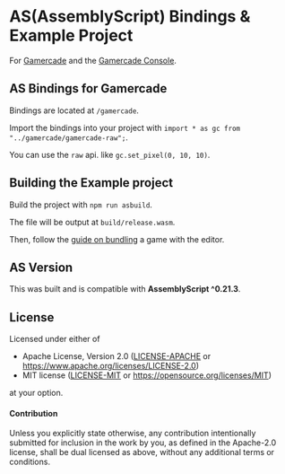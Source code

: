 # AS(AssemblyScript) Bindings & Example Project

For [Gamercade](https://gamercade.io) and the [Gamercade Console](https://github.com/gamercade-io/gamercade_console).

## AS Bindings for Gamercade

Bindings are located at `/gamercade`.

Import the bindings into your project with `import * as gc from "../gamercade/gamercade-raw";`.

You can use the `raw` api. like `gc.set_pixel(0, 10, 10)`.

## Building the Example project

Build the project with `npm run asbuild`.

The file will be output at `build/release.wasm`.

Then, follow the [guide on bundling](https://github.com/gamercade-io/gamercade_console/#bundling-a-game-with-the-editor---how-to-create-a-gcrom-file) a game with the editor.

## AS Version

This was built and is compatible with **AssemblyScript ^0.21.3**.

## License

Licensed under either of

- Apache License, Version 2.0 ([LICENSE-APACHE](LICENSE-APACHE) or https://www.apache.org/licenses/LICENSE-2.0)
- MIT license ([LICENSE-MIT](LICENSE-MIT) or https://opensource.org/licenses/MIT)

at your option.

#### Contribution

Unless you explicitly state otherwise, any contribution intentionally submitted
for inclusion in the work by you, as defined in the Apache-2.0 license, shall be
dual licensed as above, without any additional terms or conditions.

